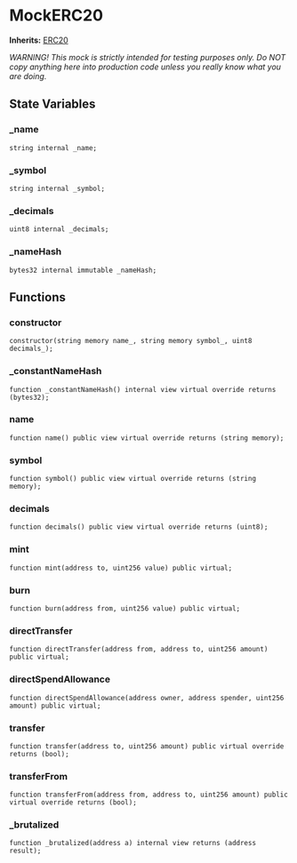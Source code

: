 # MockERC20
**Inherits:**
[ERC20](/lib/solady/ext/wake/weird/Bytes32Metadata.sol/contract.ERC20.md)

*WARNING! This mock is strictly intended for testing purposes only.
Do NOT copy anything here into production code unless you really know what you are doing.*


## State Variables
### _name

```solidity
string internal _name;
```


### _symbol

```solidity
string internal _symbol;
```


### _decimals

```solidity
uint8 internal _decimals;
```


### _nameHash

```solidity
bytes32 internal immutable _nameHash;
```


## Functions
### constructor


```solidity
constructor(string memory name_, string memory symbol_, uint8 decimals_);
```

### _constantNameHash


```solidity
function _constantNameHash() internal view virtual override returns (bytes32);
```

### name


```solidity
function name() public view virtual override returns (string memory);
```

### symbol


```solidity
function symbol() public view virtual override returns (string memory);
```

### decimals


```solidity
function decimals() public view virtual override returns (uint8);
```

### mint


```solidity
function mint(address to, uint256 value) public virtual;
```

### burn


```solidity
function burn(address from, uint256 value) public virtual;
```

### directTransfer


```solidity
function directTransfer(address from, address to, uint256 amount) public virtual;
```

### directSpendAllowance


```solidity
function directSpendAllowance(address owner, address spender, uint256 amount) public virtual;
```

### transfer


```solidity
function transfer(address to, uint256 amount) public virtual override returns (bool);
```

### transferFrom


```solidity
function transferFrom(address from, address to, uint256 amount) public virtual override returns (bool);
```

### _brutalized


```solidity
function _brutalized(address a) internal view returns (address result);
```

